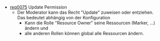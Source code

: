 * [req0075](https://github.com/PolitAktiv/politaktiv-requirements/tree/master/de/requirements/req0075.md) Update Permission
  * Der Moderator kann das Recht "Update" zuweisen oder entziehen. Das bedeutet abhängig von der Konfiguration 
    * Kann die Rolle "Resource Owner" seine Ressourcen (Marker, ...) ändern und
    * alle anderen Rollen können global alle Ressourcen ändern. 
